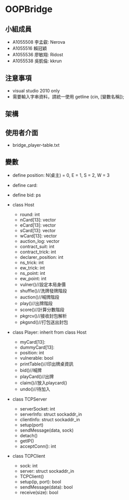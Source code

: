 # OOPBridge

## 小組成員
+ A1055508 李孟叡: Nerova
+ A1055516 賴冠穎
+ A1055536 廖敏翔: Ridost
+ A1055538 吳凱倫: kkrun

## 注意事項
+ visual studio 2010 only
+ 需要輸入字串資料，請統一使用 getline (cin, [變數名稱]);

## 架構

## 使用者介面
- bridge_player-table.txt

## 變數
+ define position: N(桌主) = 0, E = 1, S = 2, W = 3
+ define card: 
+ define bid: ps

+ class Host
  - round: int
  - nCard[13]: vector<string>
  - eCard[13]: vector<string>
  - sCard[13]: vector<string>
  - wCard[13]: vector<string>
  - auction_log: vector<string>
  - contract_suit: int
  - contract_trick: int
  - declarer_position: int
  - ns_trick: int
  - ew_trick: int
  - ns_point: int
  - ew_point: int
  - vulner()//設定本局身價
  - shuffle()//洗牌發牌階段
  - auction()//喊牌階段
  - play()//出牌階段
  - score()//計算分數階段
  - pkgrcv()//接收封包解析
  - pkgsnd()//打包送出封包
+ class Player: inherit from class Host
  - myCard[13]: 
  - dummyCard[13]:
  - position: int
  - vulnerable: bool
  - printTable()//印出牌桌資訊
  - bid()//喊牌
  - playCard()//出牌
  - claim()//放入playcard()
  - undo()//待加入
+ class TCPServer
  - serverSocket: int
  - serverInfo: struct sockaddr_in
  - clientInfo: struct sockaddr_in
  - setup(port)
  - sendMessage(data, sock)
  - detach()
  - getIP()
  - acceptConn(): int
+ class TCPClient
  - sock: int
  - server: struct sockaddr_in
  - TCPClient()
  - setup(ip, port): bool
  - sendMessage(data): bool
  - receive(size): bool
